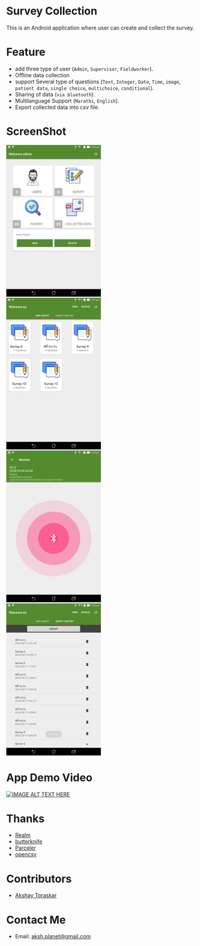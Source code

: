 # Survey Collection

This is an Android application where user can create and collect the survey.


# Feature

- add three type of user (`Admin`, `Supervisor`, `Fieldworker`).
- Offline data collection
- support Several type of questions (`Text`, `Integer`, `Date`, `Time`, `image`, `patient data`, `single choice`, `multichoice`, `conditional`).
- Sharing of data (`via bluetooth`).
- Multilanguage Support (`Marathi`, `English`).
- Export collected data into csv file.


# ScreenShot

<img src="./Screenshot/Screenshot_2017-03-09-14-49-43.jpg" width="50%" height="50%">
<img src="./Screenshot/Screenshot_2017-03-09-14-51-52.jpg" width="50%" height="50%">
<img src="./Screenshot/Screenshot_2017-03-09-14-52-43.jpg" width="50%" height="50%">
<img src="./Screenshot/Screenshot_2017-03-09-14-52-29.jpg" width="50%" height="50%">

# App Demo Video
[![IMAGE ALT TEXT HERE](http://img.youtube.com/vi/PV1YA3uthQ0/0.jpg)](http://www.youtube.com/watch?v=PV1YA3uthQ0)


# Thanks

- [Realm](https://github.com/realm/realm-java)
- [butterknife](https://github.com/JakeWharton/butterknife)
- [Parceler](https://github.com/johncarl81/parceler)
- [opencsv](http://opencsv.sourceforge.net/)


# Contributors

- [Akshay Toraskar](https://github.com/AkshayToraskar)


# Contact Me

- Email: aksh.planet@gmail.com


